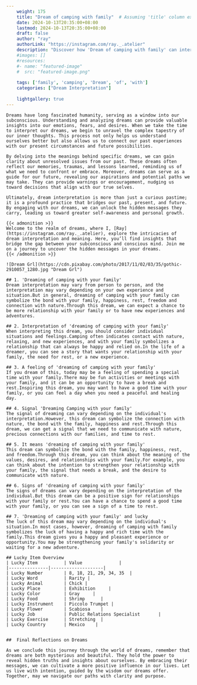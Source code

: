 ```yaml
---
    weight: 175
    title: "Dream of camping with family"  # Assuming 'title' column exists
    date: 2024-10-13T20:35:00+08:00
    lastmod: 2024-10-13T20:35:00+08:00
    draft: false
    author: "ray"
    authorLink: "https://instagram.com/ray._.atelier"
    description: "Discover how 'Dream of camping with family' can interpret your future and uncover its significant meanings in your life."
    #images: []
    #resources:
    #- name: "featured-image"
    #  src: "featured-image.png"
    
    tags: ['family', 'camping', 'Dream', 'of', 'with']
    categories: ["Dream Interpretation"]
    
    lightgallery: true
---
```

    
    Dreams have long fascinated humanity, serving as a window into our subconscious. Understanding and analyzing dreams can provide valuable insights into our emotions, fears, and desires. When we take the time to interpret our dreams, we begin to unravel the complex tapestry of our inner thoughts. This process not only helps us understand ourselves better but also allows us to connect our past experiences with our present circumstances and future possibilities.
    
    By delving into the meanings behind specific dreams, we can gain clarity about unresolved issues from our past. These dreams often reflect our memories, traumas, and lessons learned, reminding us of what we need to confront or embrace. Moreover, dreams can serve as a guide for our future, revealing our aspirations and potential paths we may take. They can provide warnings or encouragement, nudging us toward decisions that align with our true selves.
    
    Ultimately, dream interpretation is more than just a curious pastime; it is a profound practice that bridges our past, present, and future. By engaging with our dreams, we can unlock the hidden messages they carry, leading us toward greater self-awareness and personal growth.
    
    {{< admonition >}}
    Welcome to the realm of dreams, where I, [Ray](https://instagram.com/ray._.atelier), explore the intricacies of dream interpretation and meaning. Here, you’ll find insights that bridge the gap between your subconscious and conscious mind. Join me on a journey to uncover the hidden messages in your dreams.
    {{< /admonition >}}
    
    ![Dream Grl](https://cdn.pixabay.com/photo/2017/11/02/03/35/gothic-2910057_1280.jpg "Dream Grl")
    
    ## 1. 'Dreaming of camping with your family'
    Dream interpretation may vary from person to person, and the interpretation may vary depending on your own experience and situation.But in general, dreaming of camping with your family can symbolize the bond with your family, happiness, rest, freedom and connection with nature.Through this dream, we can expect a chance to be more relationship with your family or to have new experiences and adventures.
    
    ## 2. Interpretation of 'dreaming of camping with your family'
    When interpreting this dream, you should consider individual situations and feelings.Camping often indicates contact with nature, relaxing, and new experiences, and with your family symbolizes a relationship that can always be happy and relied on.In the life of a dreamer, you can see a story that wants your relationship with your family, the need for rest, or a new experience.
    
    ## 3. A feeling of 'dreaming of camping with your family'
    If you dream of this, today may be a feeling of spending a special time with your family.There may be fun activities or meetings with your family, and it can be an opportunity to have a break and rest.Inspiring this dream, you may want to have a good time with your family, or you can feel a day when you need a peaceful and healing day.
    
    ## 4. Signal 'Dreaming Camping with your family'
    The signal of dreaming can vary depending on the individual's interpretation.However, this dream can symbolize the connection with nature, the bond with the family, happiness and rest.Through this dream, we can get a signal that we need to communicate with nature, precious connections with our families, and time to rest.
    
    ## 5. It means 'dreaming of camping with your family'
    This dream can symbolize the bond with the family, happiness, rest, and freedom.Through this dream, you can think about the meaning of the values, desires, and relationships with your family.For example, you can think about the intention to strengthen your relationship with your family, the signal that needs a break, and the desire to communicate with nature.
    
    ## 6. Signs of 'dreaming of camping with your family'
    The signs of dreams can vary depending on the interpretation of the individual.But this dream can be a positive sign for relationships with your family or rest.You can have a chance to spend a good time with your family, or you can see a sign of a time to rest.
    
    ## 7. 'Dreaming of camping with your family' and lucky
    The luck of this dream may vary depending on the individual's situation.In most cases, however, dreaming of camping with family symbolizes the luck of having a happy and rich time with the family.This dream gives you a happy and pleasant experience or opportunity.You may be strengthening your family's solidarity or waiting for a new adventure.
    
    ## Lucky Item Overview
    | Lucky Item          | Value              |
    |---------------|--------------------|
    | Lucky Number        | 8, 18, 21, 29, 34, 35  |
    | Lucky Word          | Rarity |
    | Lucky Animal        | Chick |
    | Lucky Place         | Exhibition     |
    | Lucky Color         | Gray     |
    | Lucky Food          | Shrimp      |
    | Lucky Instrument    | Piccolo Trumpet |
    | Lucky Flower        | Scabiosa    |
    | Lucky Job           | Public Relations Specialist       |
    | Lucky Exercise      | Stretching  |
    | Lucky Country       | Mexico    |
    
    
    ##  Final Reflections on Dreams
    
    As we conclude this journey through the world of dreams, remember that dreams are both mysterious and beautiful. They hold the power to reveal hidden truths and insights about ourselves. By embracing their messages, we can cultivate a more positive influence in our lives. Let us live with intention, guided by the wisdom our dreams offer. Together, may we navigate our paths with clarity and purpose.
    